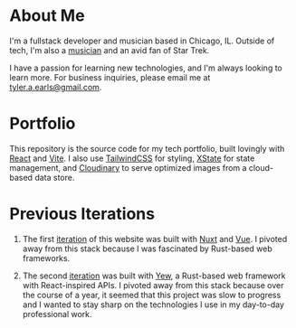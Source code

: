 # About Me

I'm a fullstack developer and musician based in Chicago, IL. Outside of tech, I'm also a [musician](https://www.cuckooandthebirds.com) and an avid fan of Star Trek.

I have a passion for learning new technologies, and I'm always looking to learn more. For business inquiries, please email me at [tyler.a.earls@gmail.com](mailto:tyler.a.earls@gmail.com).

# Portfolio

This repository is the source code for my tech portfolio, built lovingly with [React](https://react.dev) and [Vite](https://vitejs.dev). I also use [TailwindCSS](https://tailwindcss.com) for styling, [XState](https://xstate.js.org) for state management, and [Cloudinary](https://cloudinary.com) to serve optimized images from a cloud-based data store.

# Previous Iterations

1. The first [iteration](https://github.com/taearls/portfolio-nuxt) of this website was built with [Nuxt](https://nuxtjs.org) and [Vue](https://vuejs.org). I pivoted away from this stack because I was fascinated by Rust-based web frameworks.

2. The second [iteration](https://github.com/taearls/portfolio-rs) was built with [Yew](https://yew.rs), a Rust-based web framework with React-inspired APIs. I pivoted away from this stack because over the course of a year, it seemed that this project was slow to progress and I wanted to stay sharp on the technologies I use in my day-to-day professional work.
